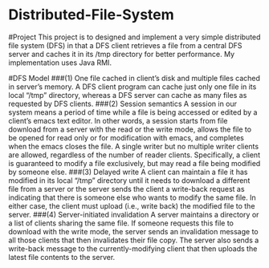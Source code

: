 Distributed-File-System
=======================

#Project
This project is to designed and implement a very simple distributed file system (DFS) in that a DFS client retrieves a file from a central DFS server and caches it in its /tmp directory for better performance. My implementation uses Java RMI.

#DFS Model
###(1)	One file cached in client’s disk and multiple files cached in server’s memory.
A DFS client program can cache just only one file in its local “/tmp” directory, whereas a DFS server can cache as many files as requested by DFS clients.
###(2)  Session semantics
A session in our system means a period of time while a file is being accessed or edited by a client’s emacs text editor. In other words, a session starts from file download from a server with the read or the write mode, allows the file to be opened for read only or for modification with emacs, and completes when the emacs closes the file. A single writer but no multiple writer clients are allowed, regardless of the number of reader clients. Specifically, a client is guaranteed to modify a file exclusively, but may read a file being modified by someone else.
###(3)  Delayed write
A client can maintain a file it has modified in its local “/tmp” directory until it needs to download a different file from a server or the server sends the client a write-back request as indicating that there is someone else who wants to modify the same file. In either case, the client must upload (i.e., write back) the modified file to the server. 
###(4)  Server-initiated invalidation
A server maintains a directory or a list of clients sharing the same file. If someone requests this file to download with the write mode, the server sends an invalidation message to all those clients that then invalidates their file copy. The server also sends a write-back message to the currently-modifying client that then uploads the latest file contents to the server.
